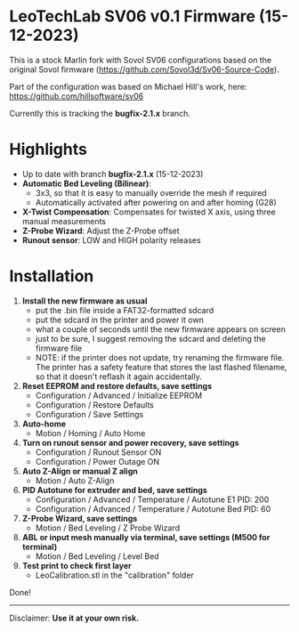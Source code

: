 # LeoTechLab SV06 v0.1 Firmware (15-12-2023)

This is a stock Marlin fork with Sovol SV06 configurations based on the original Sovol firmware (https://github.com/Sovol3d/Sv06-Source-Code).

Part of the configuration was based on Michael Hill's work, here: https://github.com/hillsoftware/sv06

Currently this is tracking the **bugfix-2.1.x** branch.

# Highlights
- Up to date with branch **bugfix-2.1.x** (15-12-2023)
- **Automatic Bed Leveling (Bilinear)**:
    - 3x3, so that it is easy to manually override the mesh if required
    - Automatically activated after powering on and after homing (G28)
- **X-Twist Compensation**: Compensates for twisted X axis, using three manual measurements
- **Z-Probe Wizard**: Adjust the Z-Probe offset
- **Runout sensor**: LOW and HIGH polarity releases

# Installation
1. **Install the new firmware as usual**
    - put the .bin file inside a FAT32-formatted sdcard
    - put the sdcard in the printer and power it own
    - what a couple of seconds until the new firmware appears on screen
    - just to be sure, I suggest removing the sdcard and deleting the firmware file
    - NOTE: if the printer does not update, try renaming the firmware file. The printer has a safety feature that stores the last flashed filename, so that it doesn't reflash it again accidentally.
2. **Reset EEPROM and restore defaults, save settings**
    - Configuration / Advanced / Initialize EEPROM
    - Configuration / Restore Defaults
    - Configuration / Save Settings
3. **Auto-home**
    - Motion / Homing / Auto Home
4. **Turn on runout sensor and power recovery, save settings**
    - Configuration / Runout Sensor ON
    - Configuration / Power Outage ON
5. **Auto Z-Align or manual Z align**
    - Motion / Auto Z-Align
6. **PID Autotune for extruder and bed, save settings**
    - Configuration / Advanced / Temperature / Autotune E1 PID: 200
    - Configuration / Advanced / Temperature / Autotune Bed PID: 60
7. **Z-Probe Wizard, save settings**
    - Motion / Bed Leveling / Z Probe Wizard
8. **ABL or input mesh manually via terminal, save settings (M500 for terminal)**
    - Motion / Bed Leveling / Level Bed
9. **Test print to check first layer** 
    - LeoCalibration.stl in the "calibration" folder

Done!

---

Disclaimer: **Use it at your own risk.**